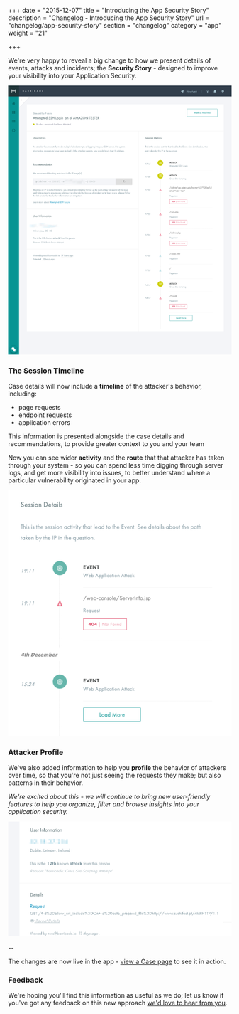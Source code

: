 +++
date = "2015-12-07"
title = "Introducing the App Security Story"
description = "Changelog - Introducing the App Security Story"
url = "changelog/app-security-story"
section = "changelog"
category = "app"
weight = "21"

+++

We're very happy to reveal a big change to how we present details of events, attacks and incidents; the **Security Story** - designed to improve your visibility into your Application Security.

[![../../src/img/changelog/21-appsec.png](../../src/img/changelog/21-appsec.png)](../../src/img/changelog/21-appsec.png)

### The Session Timeline

Case details will now include a **timeline** of the attacker's behavior, including:

*   page requests
*   endpoint requests
*   application errors

This information is presented alongside the case details and recommendations, to provide greater context to you and your team

Now you can see wider **activity** and the **route** that that attacker has taken through your system - so you can spend less time digging through server logs, and get more visibility into issues, to better understand where a particular vulnerability originated in your app.

![../../src/img/changelog/21-timeline.png](../../src/img/changelog/21-timeline.png)

### Attacker Profile

We've also added information to help you **profile** the behavior of attackers over time, so that you're not just seeing the requests they make; but also patterns in their behavior.

_We're excited about this - we will continue to bring new user-friendly features to help you organize, filter and browse insights into your application security._  

![../../src/img/changelog/21-details.png](../../src/img/changelog/21-details.png)

--

The changes are now live in the app - [view a Case page](https://app.barricade.io/dashboard/overview) to see it in action.

### Feedback
We're hoping you'll find this information as useful as we do; let us know if you've got any feedback on this new approach [we'd love to hear from you](https://barricade.io/about/#contact-info).